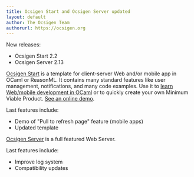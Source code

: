 ```yaml
---
title: Ocsigen Start and Ocsigen Server updated
layout: default
author: The Ocsigen Team
authorurl: https://ocsigen.org
---
```


New releases:
- Ocsigen Start 2.2
- Ocsigen Server 2.13

[Ocsigen Start][ost] is a template for client-server Web and/or mobile app in OCaml or ReasonML.
It contains many standard features like user management, notifications, and many code examples.
Use it to [learn Web/mobile development in OCaml][tuto] or to quickly create your own Minimum Viable Product.
[See an online demo][demo].

Last features include:
- Demo of "Pull to refresh page" feature (mobile apps)
- Updated template

[Ocsigen Server][ose] is a full featured Web Server.

Last features include:
- Improve log system
- Compatibility updates

[ost]:         https://ocsigen.org/ocsigen-start/
[tuto]:        https://ocsigen.org/tuto/latest/manual/start
[demo]:        https://ocsigen-1.inria.fr/ocsigen-start/demo/
[ose]:         https://ocsigen.org/ocsigenserver/
